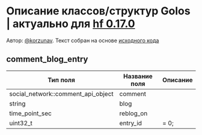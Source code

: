 # Описание классов/структур Golos | актуально для [hf 0.17.0](https://github.com/GolosChain/golos/releases/tag/v0.17.0)
Автор: [@korzunav](https://golos.io/@korzunav). Текст собран на основе [исходного кода](https://github.com/GolosChain/golos/tree/master/plugins/follow/include/golos/plugins/follow/follow_api_object.hpp)
## comment_blog_entry


|Тип поля|Название поля|Описание|
|--------|-------------|--------|
|social_network::comment_api_object|comment||
|string|blog||
|time_point_sec|reblog_on||
|uint32_t|entry_id|= 0;|
